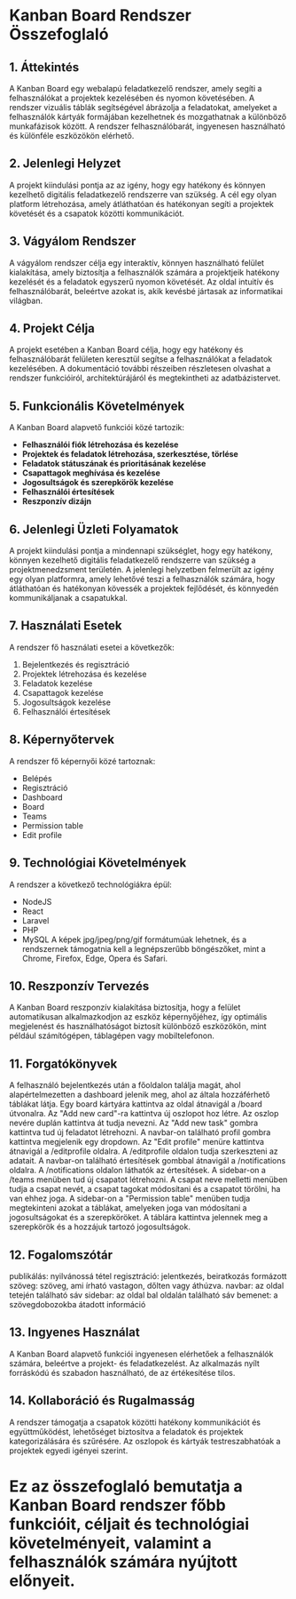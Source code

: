 # Kanban Board Rendszer Összefoglaló

## 1. Áttekintés
A Kanban Board egy webalapú feladatkezelő rendszer, amely segíti a felhasználókat a projektek kezelésében és nyomon követésében. A rendszer vizuális táblák segítségével ábrázolja a feladatokat, amelyeket a felhasználók kártyák formájában kezelhetnek és mozgathatnak a különböző munkafázisok között. A rendszer felhasználóbarát, ingyenesen használható és különféle eszközökön elérhető.

## 2. Jelenlegi Helyzet
A projekt kiindulási pontja az az igény, hogy egy hatékony és könnyen kezelhető digitális feladatkezelő rendszerre van szükség. A cél egy olyan platform létrehozása, amely átláthatóan és hatékonyan segíti a projektek követését és a csapatok közötti kommunikációt.

## 3. Vágyálom Rendszer
A vágyálom rendszer célja egy interaktív, könnyen használható felület kialakítása, amely biztosítja a felhasználók számára a projektjeik hatékony kezelését és a feladatok egyszerű nyomon követését. Az oldal intuitív és felhasználóbarát, beleértve azokat is, akik kevésbé jártasak az informatikai világban.

## 4. Projekt Célja
A projekt esetében a Kanban Board célja, hogy egy hatékony és felhasználóbarát felületen keresztül segítse a felhasználókat a feladatok kezelésében. A dokumentáció további részeiben részletesen olvashat a rendszer funkcióiról, architektúrájáról és megtekintheti az adatbázistervet.

## 5. Funkcionális Követelmények
A Kanban Board alapvető funkciói közé tartozik:
- **Felhasználói fiók létrehozása és kezelése**
- **Projektek és feladatok létrehozása, szerkesztése, törlése**
- **Feladatok státuszának és prioritásának kezelése**
- **Csapattagok meghívása és kezelése**
- **Jogosultságok és szerepkörök kezelése**
- **Felhasználói értesítések**
- **Reszponzív dizájn**

## 6. Jelenlegi Üzleti Folyamatok
A projekt kiindulási pontja a mindennapi szükséglet, hogy egy hatékony, könnyen kezelhető digitális feladatkezelő rendszerre van szükség a projektmenedzsment területén. A jelenlegi helyzetben felmerült az igény egy olyan platformra, amely lehetővé teszi a felhasználók számára, hogy átláthatóan és hatékonyan kövessék a projektek fejlődését, és könnyedén kommunikáljanak a csapatukkal.

## 7. Használati Esetek
A rendszer fő használati esetei a következők:
1. Bejelentkezés és regisztráció
2. Projektek létrehozása és kezelése
3. Feladatok kezelése
4. Csapattagok kezelése
5. Jogosultságok kezelése
6. Felhasználói értesítések

## 8. Képernyőtervek
A rendszer fő képernyői közé tartoznak:
- Belépés
- Regisztráció
- Dashboard
- Board
- Teams
- Permission table
- Edit profile

## 9. Technológiai Követelmények
A rendszer a következő technológiákra épül:
- NodeJS
- React
- Laravel
- PHP
- MySQL
A képek jpg/jpeg/png/gif formátumúak lehetnek, és a rendszernek támogatnia kell a legnépszerűbb böngészőket, mint a Chrome, Firefox, Edge, Opera és Safari.

## 10. Reszponzív Tervezés
A Kanban Board reszponzív kialakítása biztosítja, hogy a felület automatikusan alkalmazkodjon az eszköz képernyőjéhez, így optimális megjelenést és használhatóságot biztosít különböző eszközökön, mint például számítógépen, táblagépen vagy mobiltelefonon.

## 11. Forgatókönyvek
A felhasználó bejelentkezés után a főoldalon találja magát, ahol alapértelmezetten a dashboard jelenik meg, ahol az általa hozzáférhető táblákat látja.
Egy board kártyára kattintva az oldal átnavigál a /board útvonalra.
Az "Add new card"-ra kattintva új oszlopot hoz létre.
Az oszlop nevére duplán kattintva át tudja nevezni.
Az "Add new task" gombra kattintva tud új feladatot létrehozni.
A navbar-on található profil gombra kattintva megjelenik egy dropdown.
Az "Edit profile" menüre kattintva átnavigál a /editprofile oldalra.
A /editprofile oldalon tudja szerkeszteni az adatait.
A navbar-on található értesítések gombbal átnavigál a /notifications oldalra.
A /notifications oldalon láthatók az értesítések.
A sidebar-on a /teams menüben tud új csapatot létrehozni.
A csapat neve melletti menüben tudja a csapat nevét, a csapat tagokat módosítani és a csapatot törölni, ha van ehhez joga.
A sidebar-on a "Permission table" menüben tudja megtekinteni azokat a táblákat, amelyeken joga van módosítani a jogosultságokat és a szerepköröket.
A táblára kattintva jelennek meg a szerepkörök és a hozzájuk tartozó jogosultságok.
## 12. Fogalomszótár
publikálás: nyilvánossá tétel
regisztráció: jelentkezés, beiratkozás
formázott szöveg: szöveg, ami írható vastagon, dőlten vagy áthúzva.
navbar: az oldal tetején található sáv
sidebar: az oldal bal oldalán található sáv
bemenet: a szövegdobozokba átadott információ

## 13. Ingyenes Használat
A Kanban Board alapvető funkciói ingyenesen elérhetőek a felhasználók számára, beleértve a projekt- és feladatkezelést. Az alkalmazás nyílt forráskódú és szabadon használható, de az értékesítése tilos.

## 14. Kollaboráció és Rugalmasság
A rendszer támogatja a csapatok közötti hatékony kommunikációt és együttműködést, lehetőséget biztosítva a feladatok és projektek kategorizálására és szűrésére. Az oszlopok és kártyák testreszabhatóak a projektek egyedi igényei szerint.


# Ez az összefoglaló bemutatja a Kanban Board rendszer főbb funkcióit, céljait és technológiai követelményeit, valamint a felhasználók számára nyújtott előnyeit.

